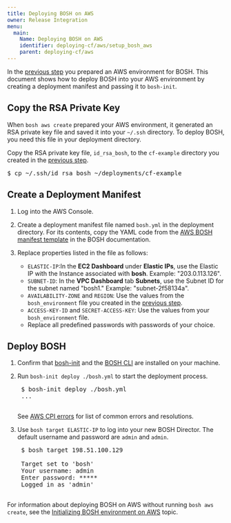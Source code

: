 ```yaml
---
title: Deploying BOSH on AWS
owner: Release Integration
menu:
  main:
    Name: Deploying BOSH on AWS
    identifier: deploying-cf/aws/setup_bosh_aws
    parent: deploying-cf/aws
---
```


In the [previous step](./setup_aws.html) you prepared an AWS environment for BOSH. This document shows how to deploy BOSH into your AWS environment by creating a deployment manifest and passing it to `bosh-init`.

## <a id="copy-keypair"></a>Copy the RSA Private Key
When `bosh aws create` prepared your AWS environment, it generated an RSA private key file and saved it into your `~/.ssh` directory. To deploy BOSH, you need this file in your deployment directory.

Copy the RSA private key file, `id_rsa_bosh`, to the `cf-example` directory you created in the [previous step](./setup_aws.html).

<pre class='terminal'>
$ cp ~/.ssh/id_rsa_bosh ~/deployments/cf-example
</pre>

## <a id="create-manifest"></a>Create a Deployment Manifest

1. Log into the AWS Console.

1. Create a deployment manifest file named `bosh.yml` in the deployment directory. For its contents, copy the YAML code from the [AWS BOSH manifest template](http://bosh.io/docs/init-aws.html#create-manifest) in the BOSH documentation.

1. Replace properties listed in the file as follows:
    * `ELASTIC-IP`:In the **EC2 Dashboard** under **Elastic IPs**, use the Elastic IP with the Instance associated with **bosh**. Example: "203.0.113.126".
    * `SUBNET-ID`: In the **VPC Dashboard** tab **Subnets**, use the Subnet ID for the subnet named "bosh1." Example: "subnet-2f58134a".
    * `AVAILABILITY-ZONE` and `REGION`: Use the values from the `bosh_environment` file you created in the [previous step](./setup_aws.html).
    * `ACCESS-KEY-ID` and `SECRET-ACCESS-KEY`: Use the values from your `bosh_environment` file.
    * Replace all predefined passwords with passwords of your choice.</p>

## <a id="deploy"></a>Deploy BOSH

1. Confirm that [bosh-init](http://bosh.cloudfoundry.org/docs/install-bosh-init.html) and the [BOSH CLI](https://bosh.io/docs/bosh-cli.html) are installed on your machine.

1. Run `bosh-init deploy ./bosh.yml` to start the deployment process.

    <pre class='terminal'>
    $ bosh-init deploy ./bosh.yml
    ...
    </pre>

    See [AWS CPI errors](http://bosh.io/docs/aws-cpi.html#errors) for list of common errors and resolutions.

1. Use `bosh target ELASTIC-IP` to log into your new BOSH Director. The default username and password are `admin` and `admin`.

    <pre class="terminal">
    $ bosh target 198.51.100.129

    Target set to 'bosh'
    Your username: admin
    Enter password: *****
    Logged in as 'admin'
    </pre>

For information about deploying BOSH on AWS without running `bosh aws create`, see the [Initializing BOSH environment on AWS](http://bosh.io/docs/init-aws.html) topic.

